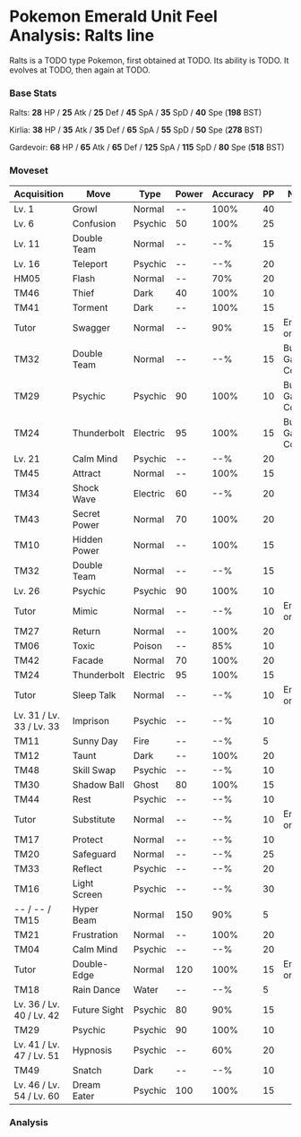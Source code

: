 # Pokemon Emerald Unit Feel Analysis: Ralts line

Ralts is a TODO type Pokemon, first obtained at TODO. Its ability is TODO. It evolves at TODO, then again at TODO.

### Base Stats

Ralts: **28** HP / **25** Atk / **25** Def / **45** SpA / **35** SpD / **40** Spe (**198** BST)

Kirlia: **38** HP / **35** Atk / **35** Def / **65** SpA / **55** SpD / **50** Spe (**278** BST)

Gardevoir: **68** HP / **65** Atk / **65** Def / **125** SpA / **115** SpD / **80** Spe (**518** BST)

### Moveset

|Acquisition             |Move        |Type    |Power|Accuracy|PP |Notes                    |
|---                     |---         |---     |---  |---     |---|---                      |
|Lv. 1                   |Growl       |Normal  |--   |100%    |40 |                         |
|Lv. 6                   |Confusion   |Psychic |50   |100%    |25 |                         |
|Lv. 11                  |Double Team |Normal  |--   |--%     |15 |                         |
|Lv. 16                  |Teleport    |Psychic |--   |--%     |20 |                         |
|HM05                    |Flash       |Normal  |--   |70%     |20 |                         |
|TM46                    |Thief       |Dark    |40   |100%    |10 |                         |
|TM41                    |Torment     |Dark    |--   |100%    |15 |                         |
|Tutor                   |Swagger     |Normal  |--   |90%     |15 |Emerald only             |
|TM32                    |Double Team |Normal  |--   |--%     |15 |Buy at Game Corner       |
|TM29                    |Psychic     |Psychic |90   |100%    |10 |Buy at Game Corner       |
|TM24                    |Thunderbolt |Electric|95   |100%    |15 |Buy at Game Corner       |
|Lv. 21                  |Calm Mind   |Psychic |--   |--%     |20 |                         |
|TM45                    |Attract     |Normal  |--   |100%    |15 |                         |
|TM34                    |Shock Wave  |Electric|60   |--%     |20 |                         |
|TM43                    |Secret Power|Normal  |70   |100%    |20 |                         |
|TM10                    |Hidden Power|Normal  |--   |100%    |15 |                         |
|TM32                    |Double Team |Normal  |--   |--%     |15 |                         |
|Lv. 26                  |Psychic     |Psychic |90   |100%    |10 |                         |
|Tutor                   |Mimic       |Normal  |--   |--%     |10 |Emerald only             |
|TM27                    |Return      |Normal  |--   |100%    |20 |                         |
|TM06                    |Toxic       |Poison  |--   |85%     |10 |                         |
|TM42                    |Facade      |Normal  |70   |100%    |20 |                         |
|TM24                    |Thunderbolt |Electric|95   |100%    |15 |                         |
|Tutor                   |Sleep Talk  |Normal  |--   |--%     |10 |Emerald only             |
|Lv. 31 / Lv. 33 / Lv. 33|Imprison    |Psychic |--   |--%     |10 |                         |
|TM11                    |Sunny Day   |Fire    |--   |--%     |5  |                         |
|TM12                    |Taunt       |Dark    |--   |100%    |20 |                         |
|TM48                    |Skill Swap  |Psychic |--   |--%     |10 |                         |
|TM30                    |Shadow Ball |Ghost   |80   |100%    |15 |                         |
|TM44                    |Rest        |Psychic |--   |--%     |10 |                         |
|Tutor                   |Substitute  |Normal  |--   |--%     |10 |Emerald only             |
|TM17                    |Protect     |Normal  |--   |--%     |10 |                         |
|TM20                    |Safeguard   |Normal  |--   |--%     |25 |                         |
|TM33                    |Reflect     |Psychic |--   |--%     |20 |                         |
|TM16                    |Light Screen|Psychic |--   |--%     |30 |                         |
|-- / -- / TM15          |Hyper Beam  |Normal  |150  |90%     |5  |                         |
|TM21                    |Frustration |Normal  |--   |100%    |20 |                         |
|TM04                    |Calm Mind   |Psychic |--   |--%     |20 |                         |
|Tutor                   |Double-Edge |Normal  |120  |100%    |15 |Emerald only             |
|TM18                    |Rain Dance  |Water   |--   |--%     |5  |                         |
|Lv. 36 / Lv. 40 / Lv. 42|Future Sight|Psychic |80   |90%     |15 |                         |
|TM29                    |Psychic     |Psychic |90   |100%    |10 |                         |
|Lv. 41 / Lv. 47 / Lv. 51|Hypnosis    |Psychic |--   |60%     |20 |                         |
|TM49                    |Snatch      |Dark    |--   |--%     |10 |                         |
|Lv. 46 / Lv. 54 / Lv. 60|Dream Eater |Psychic |100  |100%    |15 |                         |

### Analysis